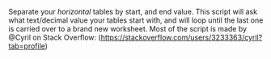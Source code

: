 Separate your _horizontal_ tables by start, and end value.
This script will ask what text/decimal value your tables start with, and will loop until the last one is carried over to a brand new worksheet.
Most of the script is made by @Cyril on Stack Overflow:
(https://stackoverflow.com/users/3233363/cyril?tab=profile)
